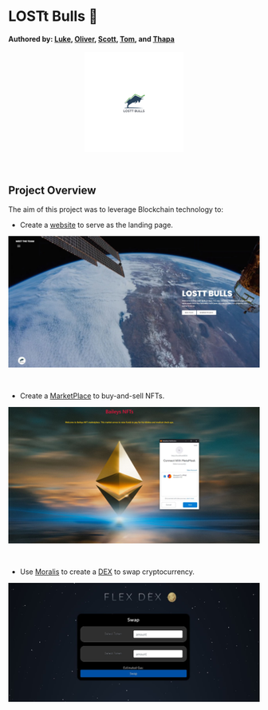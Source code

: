 # LOSTt Bulls :ox:
#### Authored by: [Luke](https://github.com/lukekonsta7), [Oliver](https://github.com/OliverGeddes), [Scott](https://github.com/Bomegolf), [Tom](https://github.com/kez4twez), and [Thapa](https://github.com/TribThapa)

<p align="center">
    <img src="/images/LOSTtBull.png" width="200" height="200">
</p>

<p>&nbsp;</p>

## Project Overview
The aim of this project was to leverage Blockchain technology to: 

- Create a [website](https://htmlpreview.github.io/?https://github.com/TribThapa/NFTs/blob/main/website/index.html) to serve as the landing page.

![Connect MarketPlace with MetaMask](/images/WebPage.JPG)

<p>&nbsp;</p>

- Create a [MarketPlace](https://github.com/TribThapa/NFTs/tree/main/Bailey_MarketPlace) to buy-and-sell NFTs. 

![Connect MarketPlace with MetaMask](Bailey_MarketPlace/images/4_ConnectMetaMaskWithMarketPlace.JPG)

<p>&nbsp;</p>

- Use [Moralis](https://moralis.io/?utm_source=youtubemoralis&utm_medium=video&utm_campaign=XOvtnDx1m5c) to create a [DEX](https://github.com/TribThapa/NFTs/tree/main/dEX_Flex) to swap cryptocurrency.

![Connect MarketPlace with MetaMask](/images/FlexDex.JPG)



